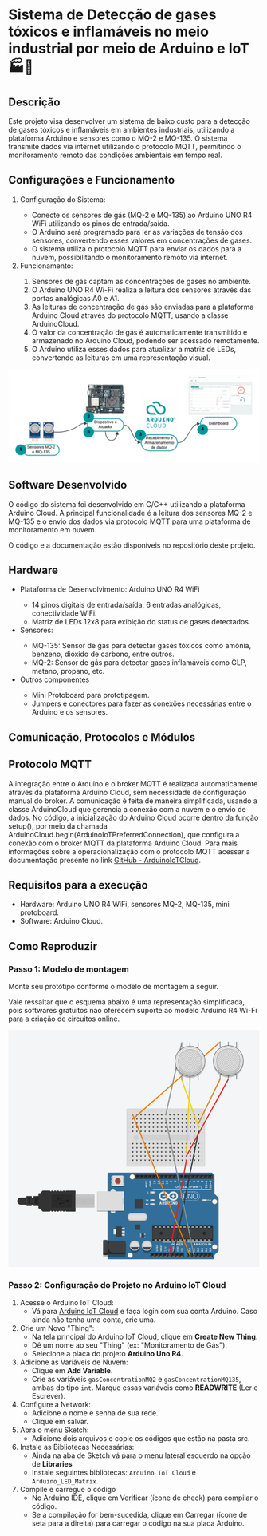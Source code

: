 # Sistema de Detecção de gases tóxicos e inflamáveis no meio industrial por meio de Arduino e IoT :factory::dash:

## Descrição
Este projeto visa desenvolver um sistema de baixo custo para a detecção de gases tóxicos e inflamáveis em ambientes industriais, utilizando a plataforma Arduino e sensores como o MQ-2 e MQ-135. O sistema transmite dados via internet utilizando o protocolo MQTT, permitindo o monitoramento remoto das condições ambientais em tempo real.

## Configurações e Funcionamento
<ol>
    <li>Configuração do Sistema:</li>
        <ul>
            <li>Conecte os sensores de gás (MQ-2 e MQ-135) ao Arduino UNO R4 WiFi utilizando os pinos de entrada/saída.</li>
            <li>O Arduino será programado para ler as variações de tensão dos sensores, convertendo esses valores em concentrações de gases.</li>
            <li>O sistema utiliza o protocolo MQTT para enviar os dados para a nuvem, possibilitando o monitoramento remoto via internet.</li>
        </ul>
    <li>Funcionamento:</li>
        <ol>
            <li>Sensores de gás captam as concentrações de gases no ambiente. </li>
            <li>O Arduino UNO R4 Wi-Fi realiza a leitura dos sensores através das portas analógicas A0 e A1.</li>
            <li>As leituras de concentração de gás são enviadas para a plataforma Arduino Cloud através do protocolo MQTT, usando a classe ArduinoCloud. </li>
            <li>O valor da concentração de gás é automaticamente transmitido e armazenado no Arduino Cloud, podendo ser acessado remotamente. </li>
            <li>O Arduino utiliza esses dados para atualizar a matriz de LEDs, convertendo as leituras em uma representação visual. </li>
        </ol>
</ol>

![Funcionamento](images/funcionamento.png)

## Software Desenvolvido
O código do sistema foi desenvolvido em C/C++ utilizando a plataforma Arduino Cloud. A principal funcionalidade é a leitura dos sensores MQ-2 e MQ-135 e o envio dos dados via protocolo MQTT para uma plataforma de monitoramento em nuvem.

O código e a documentação estão disponíveis no repositório deste projeto.

## Hardware
<ul>
    <li>Plataforma de Desenvolvimento: Arduino UNO R4 WiFi</li>
        <ul>
            <li>14 pinos digitais de entrada/saída, 6 entradas analógicas, conectividade WiFi.</li>
            <li>Matriz de LEDs 12x8 para exibição do status de gases detectados.</li>
        </ul>
    <li>Sensores:</li>
        <ul>
            <li>MQ-135: Sensor de gás para detectar gases tóxicos como amônia, benzeno, dióxido de carbono, entre outros.</li>
            <li>MQ-2: Sensor de gás para detectar gases inflamáveis como GLP, metano, propano, etc.</li>
        </ul>
    <li>Outros componentes</li>
        <ul>
            <li>Mini Protoboard para prototipagem.</li>
            <li>Jumpers e conectores para fazer as conexões necessárias entre o Arduino e os sensores.</li>
        </ul>
</ul>

## Comunicação, Protocolos e Módulos

## Protocolo MQTT
A integração entre o Arduino e o broker MQTT é realizada automaticamente através da plataforma Arduino Cloud, sem necessidade de configuração manual do broker. A comunicação é feita de maneira simplificada, usando a classe ArduinoCloud que gerencia a conexão com a nuvem e o envio de dados. No código, a inicialização do Arduino Cloud ocorre dentro da função setup(), por meio da chamada ArduinoCloud.begin(ArduinoIoTPreferredConnection), que configura a conexão com o broker MQTT da plataforma Arduino Cloud.
Para mais informações sobre a operacionalização com o protocolo MQTT acessar a documentação presente no link [GitHub - ArduinoIoTCloud](https://github.com/arduino-libraries/ArduinoIoTCloud/tree/master).

## Requisitos para a execução
<ul>
    <li>Hardware: Arduino UNO R4 WiFi, sensores MQ-2, MQ-135, mini protoboard.</li>
    <li>Software: Arduino Cloud.</li>
</ul>

## Como Reproduzir
### Passo 1: Modelo de montagem
Monte seu protótipo conforme o modelo de montagem a seguir. 

Vale ressaltar que o esquema abaixo é uma representação simplificada, pois softwares gratuitos não oferecem suporte ao modelo Arduino R4 Wi-Fi para a criação de circuitos online. 

![Modelo de Montagem](images/modelo_montagem.PNG)

### Passo 2: Configuração do Projeto no Arduino IoT Cloud
<ol>
    <li>Acesse o Arduino IoT Cloud:
        <ul>
            <li>Vá para <a href="https://app.arduino.cc/">Arduino IoT Cloud</a> e faça login com sua conta Arduino. Caso ainda não tenha uma conta, crie uma.
            </li>
        </ul>
    </li>
    <li>Crie um Novo "Thing":
        <ul>
            <li>Na tela principal do Arduino IoT Cloud, clique em <strong>Create New Thing</strong>.
            </li>
            <li>Dê um nome ao seu "Thing" (ex: "Monitoramento de Gás").
            </li>
            <li>Selecione a placa do projeto <strong>Arduino Uno R4</strong>.
            </li>
        </ul>
    </li>
    <li>Adicione as Variáveis de Nuvem:
        <ul>
            <li>Clique em <strong>Add Variable</strong>.</li>
            <li>Crie as variáveis <code>gasConcentrationMQ2</code> e <code>gasConcentrationMQ135</code>, ambas do tipo <code>int</code>. Marque essas variáveis como <strong>READWRITE</strong> (Ler e Escrever).</li>
        </ul>
    </li>
    <li>Configure a Network:
        <ul>
            <li>Adicione o nome e senha de sua rede.</li>
            <li>Clique em salvar.</li>
        </ul>
    </li>
    <li>Abra o menu Sketch:
        <ul>
            <li>Adicione dois arquivos e copie os códigos que estão na pasta src.</li>
        </ul>
    </li>
    <li>Instale as Bibliotecas Necessárias:
        <ul>
            <li>Ainda na aba de Sketch vá para o menu lateral esquerdo na opção de <strong>Libraries</strong></li>
            <li>Instale seguintes bibliotecas: <code>Arduino IoT Cloud</code> e <code>Arduino_LED_Matrix</code>.</li>
        </ul>
    </li>
    <li>Compile e carregue o código
        <ul>
            <li>No Arduino IDE, clique em Verificar (ícone de check) para compilar o código.</li>
            <li>Se a compilação for bem-sucedida, clique em Carregar (ícone de seta para a direita) para carregar o código na sua placa Arduino.</li>
        </ul>
    </li>
</ol>
